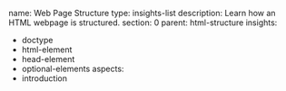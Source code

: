 name: Web Page Structure
type: insights-list
description: Learn how an HTML webpage is structured.
section: 0
parent: html-structure
insights:
  - doctype
  - html-element
  - head-element
  - optional-elements
aspects:
  - introduction
 
